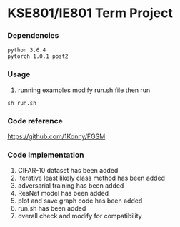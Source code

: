 # KSE801/IE801 Term Project

### Dependencies
```
python 3.6.4
pytorch 1.0.1 post2
```

### Usage
1. running examples
modify run.sh file then run
```
sh run.sh 
```
### Code reference
https://github.com/1Konny/FGSM

### Code Implementation
1. CIFAR-10 dataset has been added
2. Iterative least likely class method has been added
3. adversarial training has been added
4. ResNet model has been added
5. plot and save graph code has been added
6. run.sh has been added
7. overall check and modify for compatibility 
